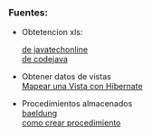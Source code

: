 ### Fuentes: 

* Obtetencion xls:

  [de javatechonline](https://javatechonline.com/how-to-export-data-into-excel-in-a-spring-boot-mvc-application/?fbclid=IwAR1y4k4ELT-LJNfb0Cn3H0ybmWaUQKBRY5W4NRclO7IqfmJ-t2y9laW5v_M)  
  [de codejava](https://www.codejava.net/frameworks/spring-boot/export-data-to-excel-example)

* Obtener datos de vistas  
  [Mapear una Vista con Hibernate](https://es.stackoverflow.com/questions/189860/como-puedo-mapear-un-vista-o-un-procedimiento-almacenado-de-una-base-de-datos-s)

* Procedimientos almacenados  
[baeldung](https://www.baeldung.com/spring-data-jpa-stored-procedures)  
[como crear procedimiento](https://www.youtube.com/watch?v=jOyYhwxMGpg&t=303s)
